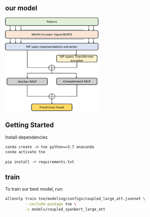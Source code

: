 ## our model
<img src="https://github.com/adif33/TNE/blob/main/Architecture.png" width="300" height="300">



## Getting Started

Install dependencies
```shell
conda create -n tne python==3.7 anaconda
conda activate tne

pip install -r requirements.txt
```

## train
To train our best model, run:

```bash
allennlp train tne/modeling/configs/coupled_large_att.jsonnet \
         --include-package tne \
         -s models/coupled_spanbert_large_att
```



